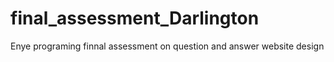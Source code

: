 # final_assessment_Darlington
Enye programing finnal assessment on question and answer website design
